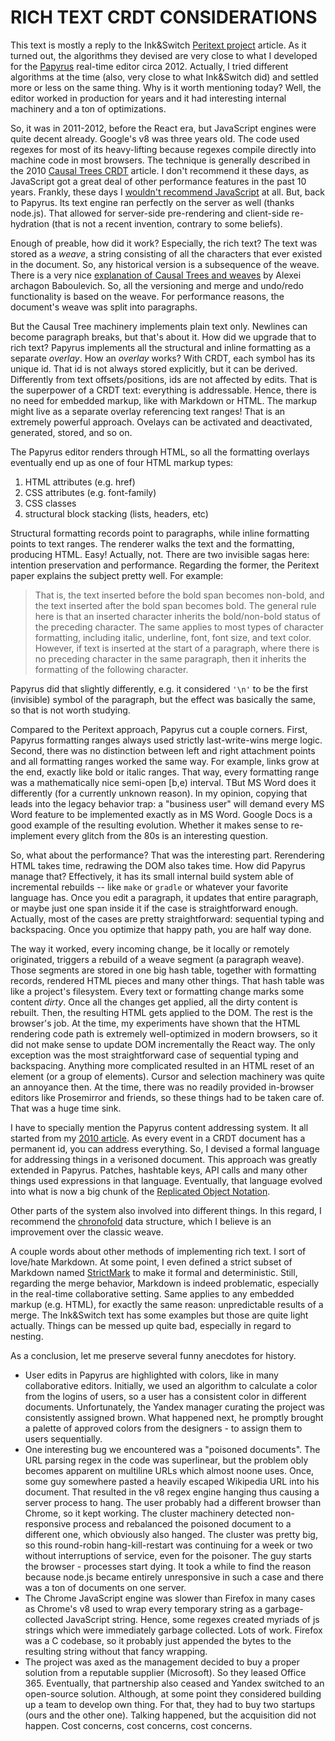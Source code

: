 #   RICH TEXT CRDT CONSIDERATIONS

This text is mostly a reply to the Ink&Switch [Peritext project][p] article.
As it turned out, the algorithms they devised are very close to what I developed for the [Papyrus][c] real-time editor circa 2012. Actually, I tried different algorithms at the time (also, very close to what Ink&Switch did) and settled more or less on the same thing. Why is it worth mentioning today? Well, the editor worked in production for years and it had interesting internal machinery and a ton of optimizations.

[p]: https://www.inkandswitch.com/peritext/
[c]: https://github.com/gritzko/citrea-model/

So, it was in 2011-2012, before the React era, but JavaScript engines were quite decent already. Google's v8 was three years old. The code used regexes for most of its heavy-lifting because regexes compile directly into machine code in most browsers. The technique is generally described in the 2010 [Causal Trees CRDT][t] article. I don't recommend it these days, as JavaScript got a great deal of other performance features in the past 10 years. Frankly, these days I [wouldn't recommend JavaScript][w] at all. But, back to Papyrus. Its text engine ran perfectly on the server as well (thanks node.js). That allowed for server-side pre-rendering and client-side re-hydration (that is not a recent invention, contrary to some beliefs).

[t]: https://www.researchgate.net/publication/221367739_Deep_hypertext_with_embedded_revision_control_implemented_in_regular_expressions
[w]: https://webassembly.org/

Enough of preable, how did it work? Especially, the rich text? The text was stored as a *weave*, a string consisting of all the characters that ever existed in the document. So, any historical version is a subsequence of the weave. There is a very nice [explanation of Causal Trees and weaves][a] by Alexei archagon Baboulevich. So, all the versioning and merge and undo/redo functionality is based on the weave. For performance reasons, the document's weave was split into paragraphs.

[a]: http://archagon.net/blog/2018/03/24/data-laced-with-history/

But the Causal Tree machinery implements plain text only. Newlines can become paragraph breaks, but that's about it. How did we upgrade that to rich text? Papyrus implements all the structural and inline formatting as a separate *overlay*. How an *overlay* works? With CRDT, each symbol has its unique id. That id is not always stored explicitly, but it can be derived. Differently from text offsets/positions, ids are not affected by edits. That is the superpower of a CRDT text: everything is addressable. Hence, there is no need for embedded markup, like with Markdown or HTML. The markup might live as a separate overlay referencing text ranges! That is an extremely powerful approach. Ovelays can be activated and deactivated, generated, stored, and so on.

The Papyrus editor renders through HTML, so all the formatting overlays eventually end up as one of four HTML markup types: 

 1. HTML attributes (e.g. href)
 2. CSS attributes (e.g. font-family)
 3. CSS classes
 4. structural block stacking (lists, headers, etc)

Structural formatting records point to paragraphs, while inline formatting points to text ranges. The renderer walks the text and the formatting, producing HTML. Easy! Actually, not. There are two invisible sagas here: intention preservation and performance. Regarding the former, the Peritext paper explains the subject pretty well. For example:

  > That is, the text inserted before the bold span becomes non-bold, and the text inserted after the bold span becomes bold. The general rule here is that an inserted character inherits the bold/non-bold status of the preceding character. The same applies to most types of character formatting, including italic, underline, font, font size, and text color. However, if text is inserted at the start of a paragraph, where there is no preceding character in the same paragraph, then it inherits the formatting of the following character.

Papyrus did that slightly differently, e.g. it considered `'\n'` to be the first (invisible) symbol of the paragraph, but the effect was basically the same, so that is not worth studying.

Compared to the Peritext approach, Papyrus cut a couple corners. First, Papyrus formatting ranges always used strictly last-write-wins merge logic. Second, there was no distinction between left and right attachment points and all formatting ranges worked the same way. For example, links grow at the end, exactly like bold or italic ranges. That way, every formatting range was a mathematically nice semi-open [b,e) interval. TBut MS Word does it differently (for a currently unknown reason). In my opinion, copying that leads into the legacy behavior trap: a "business user" will demand every MS Word feature to be implemented exactly as in MS Word. Google Docs is a good example of the resulting evolution. Whether it makes sense to re-implement every glitch from the 80s is an interesting question.

So, what about the performance? That was the interesting part. Rerendering HTML takes time, redrawing the DOM also takes time. How did Papyrus manage that? Effectively, it has its small internal build system able of incremental rebuilds -- like `make` or `gradle` or whatever your favorite language has. Once you edit a paragraph, it updates that entire paragraph, or maybe just one span inside it if the case is straightforward enough. Actually, most of the cases are pretty straightforward: sequential typing and backspacing. Once you optimize that happy path, you are half way done.

The way it worked, every incoming change, be it locally or remotely originated, triggers a rebuild of a weave segment (a paragraph weave). Those segments are stored  in one big hash table, together with formatting records, rendered HTML pieces and many other things. That hash table was like a project's filesystem. Every text or formatting change marks some content *dirty*. Once all the changes get applied, all the dirty content is rebuilt. Then, the resulting HTML gets applied to the DOM. The rest is the browser's job. At the time, my experiments have shown that the HTML rendering code path is extremely well-optimized in modern browsers, so it did not make sense to update DOM incrementally the React way. The only exception was the most straightforward case of sequential typing and backspacing. Anything more complicated resulted in an HTML reset of an element (or a group of elements). Cursor and selection machinery was quite an annoyance then. At the time, there was no readily provided in-browser editors like Prosemirror and friends, so these things had to be taken care of. That was a huge time sink.

I have to specially mention the Papyrus content addressing system. It all started from my [2010 article][h]. As every event in a CRDT document has a permanent id, you can address everything. So, I devised a formal language for addressing things in a verisoned document. This approach was greatly extended in Papyrus. Patches, hashtable keys, API calls and many other things used expressions in that language. Eventually, that language evolved into what is now a big chunk of the [Replicated Object Notation][o].

[h]: http://ceur-ws.org/Vol-823/dah2011_paper_3.pdf
[o]: http://doc.replicated.cc/%5EWiki/ron.sm

Other parts of the system also involved into different things. In this regard, I recommend the [chronofold][c] data structure, which I believe is an improvement over the classic weave.

[c]: https://arxiv.org/pdf/2002.09511.pdf

A couple words about other methods of implementing rich text. I sort of love/hate Markdown. At some point, I even defined a strict subset of Markdown named [StrictMark][s] to make it formal and deterministic. Still, regarding the merge behavior, Markdown is indeed problematic, especially in the real-time collaborative setting.
Same applies to any embedded markup (e.g. HTML), for exactly the same reason: unpredictable results of a merge. The Ink&Switch text has some examples but those are quite light actually. Things can be messed up quite bad, especially in regard to nesting.

[s]: http://doc.replicated.cc/%5EWiki/strictmark.sm

As a conclusion, let me preserve several funny anecdotes for history.

  - User edits in Papyrus are highlighted with colors, like in many collaborative
    editors. Initially, we used an algorithm to calculate a color from the logins
    of users, so a user has a consistent color in different documents. Unfortunately,
    the Yandex manager curating the project was consistently assigned brown. What
    happened next, he promptly brought a palette of approved colors from the
    designers - to assign them to users sequentially.
  - One interesting bug we encountered was a "poisoned documents". The URL parsing
    regex in the code was superlinear, but the problem obly becomes apparent on
    multiline URLs which almost noone uses. Once, some guy somewhere pasted a heavily
    escaped Wikipedia URL into his document. That resulted in the v8 regex engine
    hanging thus causing a server process to hang. The user probably had a different
    browser than Chrome, so it kept working. The cluster machinery detected non-
    responsive process and rebalanced the poisoned document to a different one,
    which obviously also hanged. The cluster was pretty big, so this round-robin
    hang-kill-restart was continuing for a week or two without interruptions of
    service, even for the poisoner. The guy starts the browser - processes start
    dying. It took a while to find the reason because node.js became entirely
    unresponsive in such a case and there was a ton of documents on one server.
  - The Chrome JavaScript engine was slower than Firefox in many cases as Chrome's
    v8 used to wrap every temporary string as a garbage-collected JavaScript string.
    Hence, some regexes created myriads of js strings which were immediately garbage
    collected. Lots of work. Firefox was a C codebase, so it probably just appended
    the bytes to the resulting string without that fancy wrapping.
  - The project was axed as the management decided to buy a proper solution from
    a reputable supplier (Microsoft). So they leased Office 365. Eventually, that
    partnership also ceased and Yandex switched to an open-source solution.
    Although, at some point they considered building up a team to develop own
    thing. For that, they had to buy two startups (ours and the other one).
    Talking happened, but the acquisition did not happen. Cost concerns, cost 
    concerns, cost concerns.

